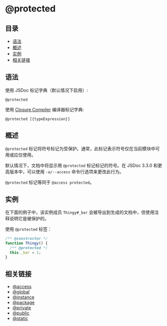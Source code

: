 # @protected

## 目录

- [语法](#语法)
- [概述](#概述)
- [实例](#实例)
- [相关链接](#相关链接)

## 语法

使用 JSDoc 标记字典（默认情况下启用）:

```
@protected
```

使用 [Closure Compiler](https://github.com/google/closure-compiler/wiki/Annotating-JavaScript-for-the-Closure-Compiler#jsdoc-tags) 编译器标记字典:

```
@protected [{typeExpression}]
```

## 概述

`@protected` 标记将符号标记为受保护。通常，此标记表示符号仅在当前模块中可用或应仅使用。

默认情况下，文档中将显示用 `@protected` 标记标记的符号。在 JSDoc 3.3.0 和更高版本中，可以使用 `-a/--access` 命令行选项来更改此行为。

`@protected` 标记等同于 `@access protected`。

## 实例

在下面的例子中，该实例成员 `Thingy#_bar` 会被导出到生成的文档中，但使用注释说明它是被保护的。

使用 `@protected` 标签：

```js
/** @constructor */
function Thingy() {
  /** @protected */
  this._bar = 1;
}
```

## 相关链接

- [@access](./tags-access.md)
- [@global](./tags-global.md)
- [@instance](./tags-instance.md)
- [@package](./tags-package.md)
- [@private](./tags-private.md)
- [@public](./tags-public.md)
- [@static](./tags-static.md)
